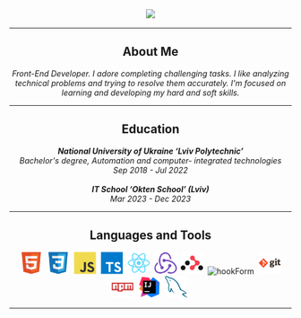 <div id="header" align="center">
  <img src="https://media.giphy.com/media/3ohc10GA6j4XrLWzZK/giphy.gif" width="500"/>
</div>
<hr/>
<div>
<h2 align="center">About Me</h2>
<p align="center"><i>
 Front-End Developer. 
I adore completing challenging tasks. I like analyzing technical problems and trying to resolve them accurately. I'm focused on learning and developing my hard and soft skills.
</i></p><hr/>
</div>
<div>
  <h2 align="center">Education</h2>
      <p align="center"><b><i>National University of Ukraine
‘Lviv Polytechnic’</b><br/>
Bachelor's degree, Automation and computer-
integrated technologies <br/>
Sep 2018 - Jul 2022 <br/> <br/>
<b>IT School ‘Okten School’ (Lviv)</b><br/>
Mar 2023 - Dec 2023</i></p><hr/>
  </p>
</div>
<div>
    <h2 align="center">Languages and Tools</h2>
    <div align="center">
  <img src="https://github.com/devicons/devicon/blob/master/icons/html5/html5-original.svg" title="HTML5" alt="HTML" width="40" height="40"/>&nbsp;
  <img src="https://github.com/devicons/devicon/blob/6910f0503efdd315c8f9b858234310c06e04d9c0/icons/css3/css3-original.svg"  title="CSS3" alt="CSS" width="40" height="40"/>&nbsp;
  <img src="https://github.com/devicons/devicon/blob/master/icons/javascript/javascript-original.svg" title="JavaScript" alt="JavaScript" width="40" height="40"/>&nbsp;
  <img src="https://github.com/devicons/devicon/blob/6910f0503efdd315c8f9b858234310c06e04d9c0/icons/typescript/typescript-original.svg" title="TypeScript" alt="TypeScript" width="40" height="40"/>&nbsp;
  <img src="https://github.com/devicons/devicon/blob/6910f0503efdd315c8f9b858234310c06e04d9c0/icons/react/react-original.svg" title="React" alt="React" width="40" height="40"/>&nbsp;
  <img src="https://github.com/devicons/devicon/blob/master/icons/redux/redux-original.svg" title="Redux" alt="Redux " width="40" height="40"/>&nbsp;
  <img src="https://github.com/devicons/devicon/blob/6910f0503efdd315c8f9b858234310c06e04d9c0/icons/reactrouter/reactrouter-original.svg" title="routerDom" alt="routerDom" width="40" height="40"/>&nbsp;
  <img src="https://react-hook-form.com/images/logo/react-hook-form-logo-only.svg" title="hookForm" alt="hookForm " width="40" height="40"/>&nbsp;
  <img src="https://github.com/devicons/devicon/blob/master/icons/git/git-original-wordmark.svg" title="Git" alt="Git" width="40" height="40"/>
  <img src="https://github.com/devicons/devicon/blob/6910f0503efdd315c8f9b858234310c06e04d9c0/icons/npm/npm-original-wordmark.svg" title="npm" alt="npm" width="40" height="40"/>&nbsp;
   <img src="https://github.com/devicons/devicon/blob/6910f0503efdd315c8f9b858234310c06e04d9c0/icons/intellij/intellij-original.svg" title="intellijIDEA" alt="intellijIDEA" width="40" height="40"/>&nbsp;
<img src="https://github.com/devicons/devicon/blob/6910f0503efdd315c8f9b858234310c06e04d9c0/icons/mysql/mysql-original.svg" title="MySQL" alt="MySQL" width="40" height="40"/>&nbsp;
  


</div>
</div>
<hr/>

